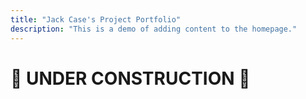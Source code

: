 ```yaml
---
title: "Jack Case's Project Portfolio"
description: "This is a demo of adding content to the homepage."
---
```

# 🚧 UNDER CONSTRUCTION 🚧

